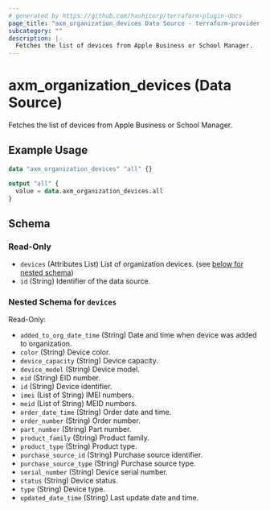 ```yaml
---
# generated by https://github.com/hashicorp/terraform-plugin-docs
page_title: "axm_organization_devices Data Source - terraform-provider-axm"
subcategory: ""
description: |-
  Fetches the list of devices from Apple Business or School Manager.
---
```


# axm_organization_devices (Data Source)

Fetches the list of devices from Apple Business or School Manager.

## Example Usage

```terraform
data "axm_organization_devices" "all" {}

output "all" {
  value = data.axm_organization_devices.all
}
```

<!-- schema generated by tfplugindocs -->
## Schema

### Read-Only

- `devices` (Attributes List) List of organization devices. (see [below for nested schema](#nestedatt--devices))
- `id` (String) Identifier of the data source.

<a id="nestedatt--devices"></a>
### Nested Schema for `devices`

Read-Only:

- `added_to_org_date_time` (String) Date and time when device was added to organization.
- `color` (String) Device color.
- `device_capacity` (String) Device capacity.
- `device_model` (String) Device model.
- `eid` (String) EID number.
- `id` (String) Device identifier.
- `imei` (List of String) IMEI numbers.
- `meid` (List of String) MEID numbers.
- `order_date_time` (String) Order date and time.
- `order_number` (String) Order number.
- `part_number` (String) Part number.
- `product_family` (String) Product family.
- `product_type` (String) Product type.
- `purchase_source_id` (String) Purchase source identifier.
- `purchase_source_type` (String) Purchase source type.
- `serial_number` (String) Device serial number.
- `status` (String) Device status.
- `type` (String) Device type.
- `updated_date_time` (String) Last update date and time.
